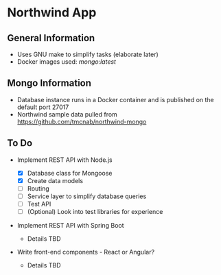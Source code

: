 # Northwind App

## General Information
- Uses GNU make to simplify tasks (elaborate later)
- Docker images used: *mongo:latest*

## Mongo Information
- Database instance runs in a Docker container and is published on the default port 27017
- Northwind sample data pulled from https://github.com/tmcnab/northwind-mongo
  
## To Do
- Implement REST API with Node.js
  - [x] Database class for Mongoose
  - [x] Create data models
  - [ ] Routing
  - [ ] Service layer to simplify database queries
  - [ ] Test API
  - [ ] \(Optional) Look into test libraries for experience

- Implement REST API with Spring Boot
  - Details TBD
    
- Write front-end components - React or Angular?
  - Details TBD

